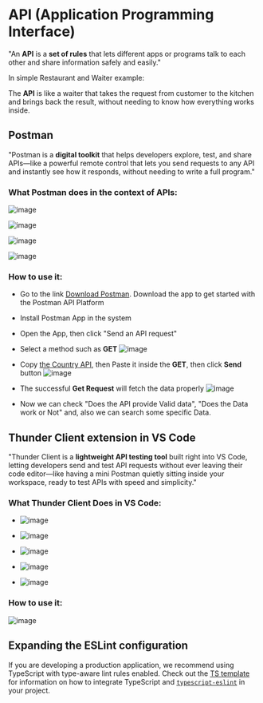 # API (Application Programming Interface) 
"An **API** is a **set of rules** that lets different apps or programs talk to each other and share information safely and easily."

In simple Restaurant and Waiter example:

The **API** is like a waiter that takes the request from customer to the kitchen and brings back the result, without needing to know how everything works inside.

## Postman
"Postman is a **digital toolkit** that helps developers explore, test, and share APIs—like a powerful remote control that lets you send requests to any API and instantly see how it responds, without needing to write a full program."
### What Postman does in the context of APIs:
![image](https://github.com/user-attachments/assets/e0c8d931-da0e-4143-848e-6247709a8bb7)

![image](https://github.com/user-attachments/assets/21d9f69e-2595-4ace-a75a-a0d364196a2b)

![image](https://github.com/user-attachments/assets/a7495002-6bb9-4b36-9eb4-7e93272a1d95)

![image](https://github.com/user-attachments/assets/839b1e56-35a9-4aff-a1da-8fdc0b2822f1)

### How to use it:
- Go to the link [Download Postman](https://www.postman.com/downloads/). Download the app to get started with the Postman API Platform
- Install Postman App in the system
- Open the App, then click "Send an API request"
- Select a method such as **GET**
    ![image](https://github.com/user-attachments/assets/fce96884-5640-4e69-a12d-1f4dc1ae43e2)

- Copy [the Country API](https://restcountries.com/v3.1/all), then Paste it inside the **GET**, then click **Send** button
    ![image](https://github.com/user-attachments/assets/90404e61-9c64-4a38-91c5-cc4835ea294d)
- The successful **Get Request** will fetch the data properly
      ![image](https://github.com/user-attachments/assets/71ff6377-7377-44d9-8580-bbafa399efe0)
- Now we can check "Does the API provide Valid data", "Does the Data work or Not" and, also we can search some specific Data.

## Thunder Client extension in VS Code
"Thunder Client is a **lightweight API testing tool** built right into VS Code, letting developers send and test API requests without ever leaving their code editor—like having a mini Postman quietly sitting inside your workspace, ready to test APIs with speed and simplicity."

### What Thunder Client Does in VS Code:
- ![image](https://github.com/user-attachments/assets/d896cd1e-ce2d-455b-a82d-183c2a8c2965)
  
- ![image](https://github.com/user-attachments/assets/9f31de2c-6b7f-47f9-8db5-1fc963cacda8)
 
- ![image](https://github.com/user-attachments/assets/b64e38a6-36d4-45a1-8e7f-e4abe94e2562)
  
- ![image](https://github.com/user-attachments/assets/336f666d-683f-4c2a-aabd-478e6431a899)
  
- ![image](https://github.com/user-attachments/assets/d6229868-3cce-4e41-9646-45dba8dc2bd9)


### How to use it:
![image](https://github.com/user-attachments/assets/fd4a2695-79cc-420d-8e56-17a4854ab690)











## Expanding the ESLint configuration

If you are developing a production application, we recommend using TypeScript with type-aware lint rules enabled. Check out the [TS template](https://github.com/vitejs/vite/tree/main/packages/create-vite/template-react-ts) for information on how to integrate TypeScript and [`typescript-eslint`](https://typescript-eslint.io) in your project.
